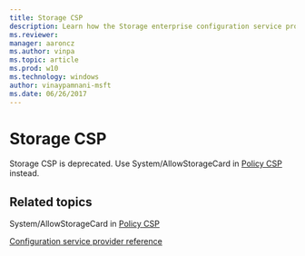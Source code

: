 ```yaml
---
title: Storage CSP
description: Learn how the Storage enterprise configuration service provider (CSP) is used to configure the storage card settings.
ms.reviewer:
manager: aaroncz
ms.author: vinpa
ms.topic: article
ms.prod: w10
ms.technology: windows
author: vinaypamnani-msft
ms.date: 06/26/2017
---
```


# Storage CSP

Storage CSP is deprecated. Use System/AllowStorageCard in [Policy CSP](policy-configuration-service-provider.md) instead.

<!-- 12.16.2021 mandia: Commenting out, as this CSP is specific to Windows 10 Mobile.

The Storage enterprise configuration service provider is used to configure the storage card settings. Currently, the only setting that needs to be configured is to enable or disable storage cards.

> **Note**  The Storage CSP is deprecated in Windows 10 and it is only supported in Windows 10 Mobile for backward compatibility. Use System/AllowStorageCard in [Policy CSP](policy-configuration-service-provider.md) instead.

 

The following shows the Storage configuration service provider in tree format.
```
./Vendor/MSFT
Storage
----Disable
```
<a href="" id="disable"></a>**Disable**
Required. A Boolean value that specifies whether to enable or disable a storage card. A value of **True** disables the storage card. A value of **False** enables the storage card. The default value is **False**. The value is case sensitive.

The supported operations are Get and Replace.

> **Note**   If the device returns a 404 error code when the server applies the Get command to ./Vendor/MSFT/Storage/Disable, it means that the device does not have an SD card.

-->

## Related topics

System/AllowStorageCard in [Policy CSP](policy-configuration-service-provider.md)

[Configuration service provider reference](configuration-service-provider-reference.md)
